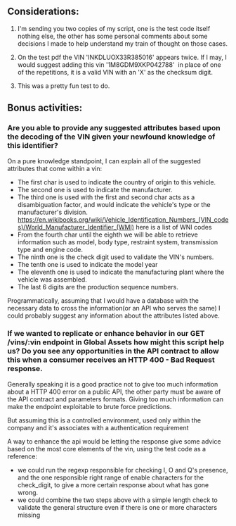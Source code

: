 ## Considerations:

1. I'm sending you two copies of my script, one is the test code itself nothing else, the other has some personal comments about some decisions I made to help understand my train of thought on those cases.

2. On the test pdf the VIN 'INKDLUOX33R385016' appears twice. If I may, I would suggest adding this vin '1M8GDM9XKP042788'  in place of one of the repetitions, it is a valid VIN with an 'X' as the checksum digit.

3. This was a pretty fun test to do.


## Bonus activities:

### Are you able to provide any suggested attributes based upon the decoding of the VIN given your newfound knowledge of this identifier?

On a pure knowledge standpoint, I can explain all of the suggested attributes that come within a vin:

- The first char is used to indicate the country of origin to this vehicle.
- The second one is used to indicate the manufacturer.
- The third one is used with the first and second char acts as a disambiguation factor, and would indicate the vehicle's type or the manufacturer's division.  https://en.wikibooks.org/wiki/Vehicle_Identification_Numbers_(VIN_codes)/World_Manufacturer_Identifier_(WMI) here is a list of WNI codes
- From the fourth char until the eighth we will be able to retrieve information such as model, body type, restraint system, transmission type and engine code.
- The ninth one is the check digit used to validate the VIN's numbers.
- The tenth one is used to indicate the model year
- The eleventh one is used to indicate the manufacturing plant where the vehicle was assembled.
- The last 6 digits are the production sequence numbers.

Programmatically, assuming that I would have a database with the necessary data to cross the information(or an API who serves the same)
I could probably suggest any information about the attributes listed above.


### If we wanted to replicate or enhance behavior in our GET /vins/:vin endpoint in Global Assets how might this script help us? Do you see any opportunities in the API contract to allow this when a consumer receives an HTTP 400 - Bad Request response.



Generally speaking it is a good practice not to give too much information about a HTTP 400 error on a public API,
the other party must be aware of the API contract and parameters formats.
Giving too much information can make the endpoint exploitable to brute force predictions.

But assuming this is a controlled environment, used only within the company and it's associates with a authentication requirement

A way to enhance the api would be letting the response give some advice based on the most core elements of the vin, using the test code as a reference:

- we could run the regexp responsible for checking I, O and Q's presence, and the one responsible
  right range of enable characters for the check_digit, to give a more certain response about what has gone wrong.
- we could combine the two steps above with a simple length check to validate the general structure even if there is one or more characters missing
